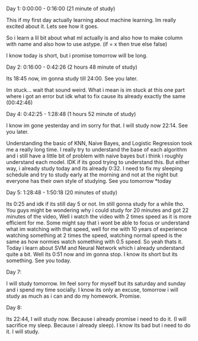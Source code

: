 Day 1: 0:00:00 - 0:16:00 (21 minute of study)

This if my first day actually learning about machine learning. Im really excited about it. Lets see how it goes.

So i learn a lil bit about what ml actually is and also how to make column with name and also how to use astype. (if = x then true else false)

I know today is short, but i promise tomorrow will be long.

Day 2: 0:16:00 - 0:42:26 (2 hours 48 minute of study)

Its 18:45 now, im gonna study till 24:00. See you later.

Im stuck... wait that sound weird. What i mean is im stuck at this one part where i got an error but idk what to fix cause its already exactly the same (00:42:46)

Day 4: 0:42:25 - 1:28:48 (1 hours 52 minute of study)

I know im gone yesterday and im sorry for that. I will study now 22:14. See you later.

Understanding the basic of KNN, Naive Bayes, and Logistic Regression took me a really long time. I really try to understand the base of each algorithm and i still have a little bit of problem with naive bayes but i think i roughly understand each model. IDK if its good trying to understand this. But either way, i already study today and its already 0:32. I need to fix my sleeping schedule and try to study early at the morning and not at the night but everyone has their own style of studying. See you tomorrow \*today

Day 5: 1:28:48 - 1:50:18 (20 minutes of study)

Its 0:25 and idk if its still day 5 or not. Im still gonna study for a while tho. You guys might be wondering why i could study for 20 minutes and got 22 minutes of the video, Well i watch the video with 2 times speed as it is more efficient for me. Some might say that i wont be able to focus or understand what im watching with that speed, well for me with 10 years of experience watching something at 2 times the speed, watching normal speed is the same as how normies watch something with 0.5 speed. So yeah thats it. Today i learn about SVM and Neural Network which i already understand quite a bit. Well its 0:51 now and im gonna stop. I know its short but its something. See you today.

Day 7:

I will study tomorrow. Im feel sorry for myself but its saturday and sunday and i spend my time socially. I know its only an excuse, tomorrow i will study as much as i can and do my homework. Promise.

Day 8:

Its 22:44, I will study now. Because i already promise i need to do it. (I will sacrifice my sleep. Because i already sleep). I know its bad but i need to do it. I will study.
